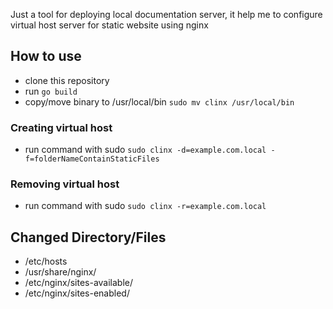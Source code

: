Just a tool for deploying local documentation server, it help me to configure virtual host server for static website using nginx

## How to use
- clone this repository
- run `go build`
- copy/move binary to /usr/local/bin `sudo mv clinx /usr/local/bin `

### Creating virtual host
- run command with sudo `sudo clinx -d=example.com.local -f=folderNameContainStaticFiles`

### Removing virtual host
- run command with sudo `sudo clinx -r=example.com.local`

## Changed Directory/Files
- /etc/hosts
- /usr/share/nginx/
- /etc/nginx/sites-available/
- /etc/nginx/sites-enabled/